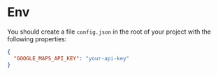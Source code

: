 # Env

You should create a file `config.json` in the root of your project with the following properties:

```json
{
  "GOOGLE_MAPS_API_KEY": "your-api-key"
}
```
